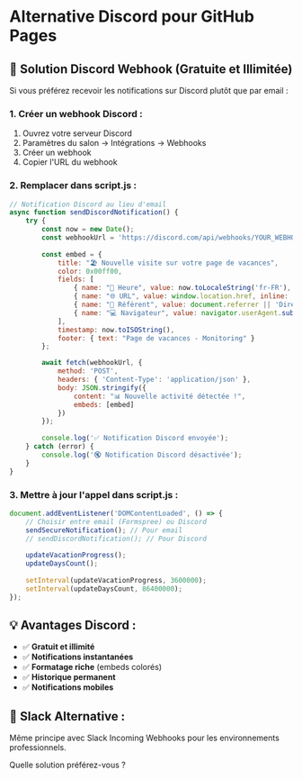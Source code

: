 # Alternative Discord pour GitHub Pages

## 🤖 Solution Discord Webhook (Gratuite et Illimitée)

Si vous préférez recevoir les notifications sur Discord plutôt que par email :

### 1. Créer un webhook Discord :
1. Ouvrez votre serveur Discord
2. Paramètres du salon → Intégrations → Webhooks
3. Créer un webhook
4. Copier l'URL du webhook

### 2. Remplacer dans script.js :
```javascript
// Notification Discord au lieu d'email
async function sendDiscordNotification() {
    try {
        const now = new Date();
        const webhookUrl = 'https://discord.com/api/webhooks/YOUR_WEBHOOK_URL';
        
        const embed = {
            title: "🏖️ Nouvelle visite sur votre page de vacances",
            color: 0x00ff00,
            fields: [
                { name: "📅 Heure", value: now.toLocaleString('fr-FR'), inline: true },
                { name: "🌐 URL", value: window.location.href, inline: true },
                { name: "🔗 Référent", value: document.referrer || 'Direct', inline: true },
                { name: "💻 Navigateur", value: navigator.userAgent.substring(0, 50) + '...', inline: false }
            ],
            timestamp: now.toISOString(),
            footer: { text: "Page de vacances - Monitoring" }
        };

        await fetch(webhookUrl, {
            method: 'POST',
            headers: { 'Content-Type': 'application/json' },
            body: JSON.stringify({
                content: "📊 Nouvelle activité détectée !",
                embeds: [embed]
            })
        });
        
        console.log('✅ Notification Discord envoyée');
    } catch (error) {
        console.log('🔇 Notification Discord désactivée');
    }
}
```

### 3. Mettre à jour l'appel dans script.js :
```javascript
document.addEventListener('DOMContentLoaded', () => {
    // Choisir entre email (Formspree) ou Discord
    sendSecureNotification(); // Pour email
    // sendDiscordNotification(); // Pour Discord
    
    updateVacationProgress();
    updateDaysCount();
    
    setInterval(updateVacationProgress, 3600000);
    setInterval(updateDaysCount, 86400000);
});
```

## 💡 Avantages Discord :
- ✅ **Gratuit et illimité**
- ✅ **Notifications instantanées**
- ✅ **Formatage riche** (embeds colorés)
- ✅ **Historique permanent**
- ✅ **Notifications mobiles**

## 🔔 Slack Alternative :
Même principe avec Slack Incoming Webhooks pour les environnements professionnels.

Quelle solution préférez-vous ?
